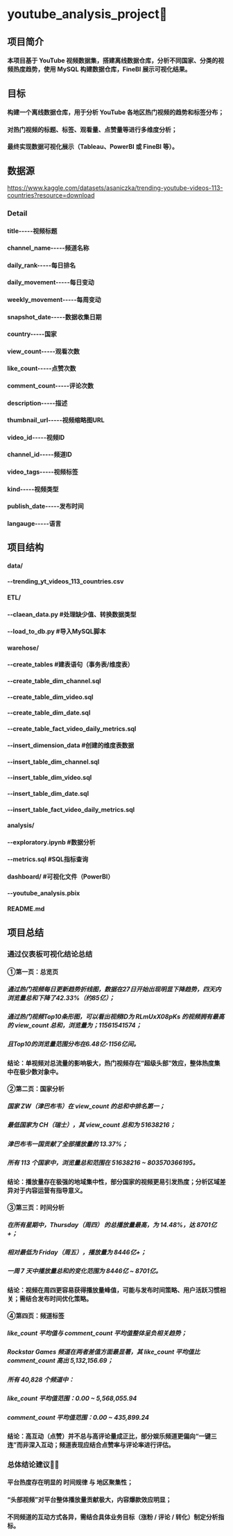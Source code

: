 # youtube_analysis_project👀

## 项目简介
#### 本项目基于 YouTube 视频数据集，搭建离线数据仓库，分析不同国家、分类的视频热度趋势，使用 MySQL 构建数据仓库，FineBI 展示可视化结果。

## 目标
#### 构建一个离线数据仓库，用于分析 YouTube 各地区热门视频的趋势和标签分布；  
#### 对热门视频的标题、标签、观看量、点赞量等进行多维度分析；  
#### 最终实现数据可视化展示（Tableau、PowerBI 或 FineBI 等）。

## 数据源
https://www.kaggle.com/datasets/asaniczka/trending-youtube-videos-113-countries?resource=download
### Detail
#### title-----视频标题
#### channel_name-----频道名称
#### daily_rank-----每日排名
#### daily_movement-----每日变动
#### weekly_movement-----每周变动
#### snapshot_date-----数据收集日期
#### country-----国家
#### view_count-----观看次数
#### like_count-----点赞次数
#### comment_count-----评论次数
#### description-----描述
#### thumbnail_url-----视频缩略图URL
#### video_id-----视频ID
#### channel_id-----频道ID
#### video_tags-----视频标签
#### kind-----视频类型
#### publish_date-----发布时间
#### langauge-----语言


## 项目结构
#### data/  
####   --trending_yt_videos_113_countries.csv   
#### ETL/
####   --claean_data.py  #处理缺少值、转换数据类型
####   --load_to_db.py   #导入MySQL脚本
#### warehose/
####   --create_tables   #建表语句（事务表/维度表）
####       --create_table_dim_channel.sql
####       --create_table_dim_video.sql
####       --create_table_dim_date.sql
####       --create_table_fact_video_daily_metrics.sql
####   --insert_dimension_data   #创建的维度表数据
####       --insert_table_dim_channel.sql
####       --insert_table_dim_video.sql
####       --insert_table_dim_date.sql
####       --insert_table_fact_video_daily_metrics.sql
#### analysis/
####   --exploratory.ipynb   #数据分析
####   --metrics.sql   #SQL指标查询
#### dashboard/   #可视化文件（PowerBI）
####   --youtube_analysis.pbix
#### README.md

## 项目总结
### 通过仪表板可视化结论总结
#### ①第一页：总览页
##### 通过热门视频每日更新趋势折线图，数据在27日开始出现明显下降趋势，四天内浏览量总和下降了42.33%（约85亿）；
##### 通过热门视频Top10条形图，可以看出视频ID为 RLmUxX08pKs 的视频拥有最高的 view_count 总和，浏览量为；11561541574；
##### 且Top10的浏览量范围分布在6.48亿-1156亿间。
#### 结论：单视频对总流量的影响极大，热门视频存在“超级头部”效应，整体热度集中在极少数对象中。

#### ②第二页：国家分析
##### 国家 ZW（津巴布韦）在 view_count 的总和中排名第一；
##### 最低国家为 CH（瑞士），其 view_count 总和为 51638216；
##### 津巴布韦一国贡献了全部播放量的 13.37%；
##### 所有 113 个国家中，浏览量总和范围在 51638216 ~ 803570366195。
#### 结论：播放量存在极强的地域集中性，部分国家的视频更易引发热度；分析区域差异对于内容运营有指导意义。

#### ③第三页：时间分析
##### 在所有星期中，Thursday（周四） 的总播放量最高，为 14.48%，达 8701亿+；
##### 相对最低为 Friday（周五），播放量为 8446亿+；
##### 一周 7 天中播放量总和的变化范围为 8446亿 ~ 8701亿。
#### 结论：视频在周四更容易获得播放量峰值，可能与发布时间策略、用户活跃习惯相关；需结合发布时间优化策略。

#### ④第四页：频道标签
##### like_count 平均值与 comment_count 平均值整体呈负相关趋势；
##### Rockstar Games 频道在两者差值方面最显著，其 like_count 平均值比 comment_count 高出 5,132,156.69；
##### 所有 40,828 个频道中：
##### like_count 平均值范围：0.00 ~ 5,568,055.94
##### comment_count 平均值范围：0.00 ~ 435,899.24
#### 结论：高互动（点赞）并不总与高评论量成正比，部分娱乐频道更偏向“一键三连”而非深入互动；频道表现应结合点赞率与评论率进行评估。

### 总体结论建议😶‍🌫️
#### 平台热度存在明显的 时间规律 与 地区聚集性；
#### “头部视频”对平台整体播放量贡献极大，内容爆款效应明显；
#### 不同频道的互动方式各异，需结合具体业务目标（涨粉 / 评论 / 转化）制定分析指标。
